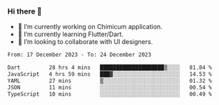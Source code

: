 ### Hi there 👋

<!--
**devcat37/devcat37** is a ✨ _special_ ✨ repository because its `README.md` (this file) appears on your GitHub profile.-->


- 🔭 I’m currently working on Chimicum application.
- 🌱 I’m currently learning Flutter/Dart.
- 👯 I’m looking to collaborate with UI designers.
<!-- - 🤔 I’m looking for help with ... -->

<!--START_SECTION:waka-->

```txt
From: 17 December 2023 - To: 24 December 2023

Dart         28 hrs 4 mins   ████████████████████▒░░░░   81.84 %
JavaScript   4 hrs 59 mins   ███▓░░░░░░░░░░░░░░░░░░░░░   14.53 %
YAML         27 mins         ▒░░░░░░░░░░░░░░░░░░░░░░░░   01.32 %
JSON         11 mins         ░░░░░░░░░░░░░░░░░░░░░░░░░   00.54 %
TypeScript   10 mins         ░░░░░░░░░░░░░░░░░░░░░░░░░   00.49 %
```

<!--END_SECTION:waka-->
